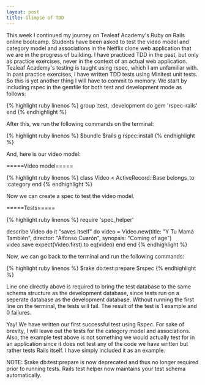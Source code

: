 ```yaml
---
layout: post
title: Glimpse of TDD
---
```


This week I continued my journey on Tealeaf Academy's Ruby on Rails online bootcamp. Students have been asked to test the video model and category model and associations 
in the Netflix clone web application that we are in the progress of building. I have practiced TDD in the past, but only as practice exercises, 
never in the context of an actual web application. Tealeaf Academy's testing is taught using rspec, which I am unfamiliar with. In past practice 
exercises, I have written TDD tests using Minitest unit tests. So this is yet another thing I will have to commit to memory. We start by including 
rspec in the gemfile for both test and development mode as follows:

{% highlight ruby linenos %}
group :test, :development do
  gem 'rspec-rails'
end
{% endhighlight %}

After this, we run the following commands on the terminal:

{% highlight ruby linenos %}
$bundle
$rails g rspec:install
{% endhighlight %}

And, here is our video model:

=====Video model=====

{% highlight ruby linenos %}
class Video < ActiveRecord::Base
  belongs_to :category
end
{% endhighlight %}

Now we can create a spec to test the video model. 

=====Tests=====

{% highlight ruby linenos %}
require 'spec_helper'

describe Video do
  it "saves itself" do
    video = Video.new(title: "Y Tu Mamá También", director: "Alfonso Cuarón", synopsis: "Coming of age")
    video.save
    expect(Video.first).to eq(video)
  end
end
{% endhighlight %}

Now, we can go back to the terminal and run the following commands:

{% highlight ruby linenos %}
$rake db:test:prepare
$rspec
{% endhighlight %}

Line one directly above is required to bring the test database to the same schema structure as the development database, since tests 
run on a seperate database as the development database. Without running the first line on the terminal, the tests will fail. The result of the test 
is 1 example and 0 failures.

Yay! We have written our first successful test using Rspec. For sake of brevity, I will leave out the tests for the category model and 
associations. Also, the example test above is not something we would actually test for in an application since it does not test any of the code we have written but rather tests Rails itself. I have simply included it as an example.

NOTE: $rake db:test:prepare is now deprecated and thus no longer required prior to running tests. Rails test helper now maintains your test schema automatically.
